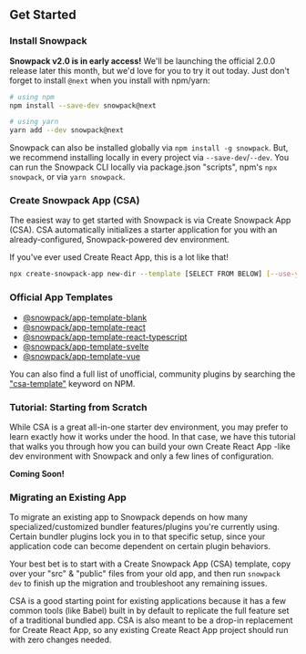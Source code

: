 ## Get Started

### Install Snowpack

**Snowpack v2.0 is in early access!** We'll be launching the official 2.0.0 release later this month, but we'd love for you to try it out today. Just don't forget to install `@next` when you install with npm/yarn:

``` bash
# using npm
npm install --save-dev snowpack@next

# using yarn
yarn add --dev snowpack@next
```


Snowpack can also be installed globally via `npm install -g snowpack`. But, we recommend installing locally in every project via `--save-dev`/`--dev`. You can run the Snowpack CLI locally via package.json "scripts", npm's `npx snowpack`, or via `yarn snowpack`.

### Create Snowpack App (CSA)

The easiest way to get started with Snowpack is via Create Snowpack App (CSA). CSA automatically initializes a starter application for you with an already-configured, Snowpack-powered dev environment. 

If you've ever used Create React App, this is a lot like that!

``` bash
npx create-snowpack-app new-dir --template [SELECT FROM BELOW] [--use-yarn]
```

### Official App Templates

- [@snowpack/app-template-blank](https://github.com/pikapkg/create-snowpack-app/tree/master/templates/app-template-blank)
- [@snowpack/app-template-react](https://github.com/pikapkg/create-snowpack-app/tree/master/templates/app-template-react)
- [@snowpack/app-template-react-typescript](https://github.com/pikapkg/create-snowpack-app/tree/master/templates/app-template-react-typescript)
- [@snowpack/app-template-svelte](https://github.com/pikapkg/create-snowpack-app/tree/master/templates/app-template-svelte)
- [@snowpack/app-template-vue](https://github.com/pikapkg/create-snowpack-app/tree/master/templates/app-template-vue)

You can also find a full list of unofficial, community plugins by searching the ["csa-template"](https://www.npmjs.com/search?q=keywords%3Acsa-template) keyword on NPM.

### Tutorial: Starting from Scratch

While CSA is a great all-in-one starter dev environment, you may prefer to learn exactly how it works under the hood. In that case, we have this tutorial that walks you through how you can build your own Create React App -like dev environment with Snowpack and only a few lines of configuration.

**Coming Soon!**


### Migrating an Existing App

To migrate an existing app to Snowpack depends on how many specialized/customized bundler features/plugins you're currently using. Certain bundler plugins lock you in to that specific setup, since your application code can become dependent on certain plugin behaviors.

Your best bet is to start with a Create Snowpack App (CSA) template, copy over your "src" & "public" files from your old app, and then run `snowpack dev` to finish up the migration and troubleshoot any remaining issues. 

CSA is a good starting point for existing applications because it has a few common tools (like Babel) built in by default to replicate the full feature set of a traditional bundled app. CSA is also meant to be a drop-in replacement for Create React App, so any existing Create React App project should run with zero changes needed.
